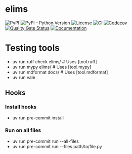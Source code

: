 # elims

![PyPI](https://img.shields.io/pypi/v/elims.svg)
![PyPI - Python Version](https://img.shields.io/pypi/pyversions/elims)
![License](https://img.shields.io/github/license/FabienMeyer/elims)
![CI](https://github.com/FabienMeyer/elims/actions/workflows/ci.yml/badge.svg)
[![Codecov](https://codecov.io/gh/FabienMeyer/e-lims-d2xx/graph/badge.svg?token=xp3TKuNLKh)](https://codecov.io/gh/FabienMeyer/elims)
[![Quality Gate Status](https://sonarcloud.io/api/project_badges/measure?project=FabienMeyer_elims&metric=alert_status)](https://sonarcloud.io/summary/new_code?id=FabienMeyer_elims)
[![Documentation](https://img.shields.io/badge/GitHub-Pages-blue)](https://fabienmeyer.github.io/elims/)

# Testing tools

- uv run ruff check elims/ # Uses [tool.ruff]
- uv run mypy elims/ # Uses [tool.mypy]
- uv run mdformat docs/ # Uses [tool.mdformat]
- uv run vale

## Hooks

### Install hooks

- uv run pre-commit install

### Run on all files

- uv run pre-commit run --all-files
- uv run pre-commit run --files path/to/file.py
